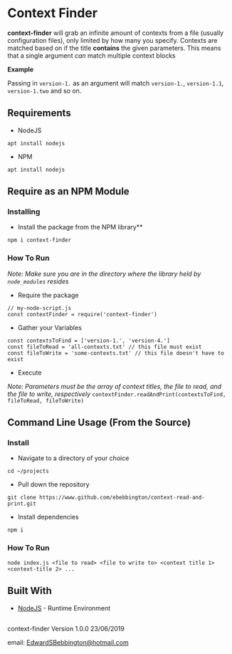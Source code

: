 # Context Finder
**context-finder** will grab an infinite amount of contexts from a file (usually configuration files), only limited by how many you specify. Contexts are matched based on if the title **contains** the given parameters. This means that a single argument *can* match multiple context blocks

**Example**

Passing in `version-1.` as an argument will match `version-1.`, `version-1.1`, `version-1.two` and so on.

## Requirements

* NodeJS

`apt install nodejs`

* NPM

`apt install nodejs`

## Require as an NPM Module

### Installing

* Install the package from the NPM library**

`npm i context-finder`

### How To Run

*Note: Make sure you are in the directory where the library held by `node_modules` resides*

* Require the package

```
// my-node-script.js
const contextFinder = require('context-finder')
```

* Gather your Variables

```
const contextsToFind = ['version-1.', 'version-4.']
const fileToRead = 'all-contexts.txt' // this file must exist
const fileToWrite = 'some-contexts.txt' // this file doesn't have to exist
```

* Execute

*Note: Parameters must be the array of context titles, the file to read, and the file to write, respectively*
`contextFinder.readAndPrint(contextsToFind, fileToRead, fileToWrite)`

## Command Line Usage (From the Source)

### Install

* Navigate to a directory of your choice

`cd ~/projects`

* Pull down the repository
	
`git clone https://www.github.com/ebebbington/context-read-and-print.git`
	
* Install dependencies

`npm i`

### How To Run

`node index.js <file to read> <file to write to> <context title 1> <context-title 2> ...`

## Built With
* [NodeJS](https://www.nodejs.org) - Runtime Environment

##
context-finder Version 1.0.0 23/06/2019

email: EdwardSBebbington@hotmail.com
